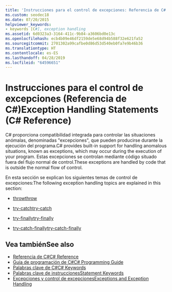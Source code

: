 ```yaml
---
title: 'Instrucciones para el control de excepciones: Referencia de C#'
ms.custom: seodec18
ms.date: 07/20/2015
helpviewer_keywords:
- keywords [C#], exception handling
ms.assetid: 6d0323a3-3164-411c-9b84-a3606bd0e13c
ms.openlocfilehash: ecb4b09e46df2159de5e68d94b588f32e621fa52
ms.sourcegitcommit: 2701302a99cafbe0d86d53d540eb0fa7e9b46b36
ms.translationtype: HT
ms.contentlocale: es-ES
ms.lasthandoff: 04/28/2019
ms.locfileid: "64596651"
---
```

# <a name="exception-handling-statements-c-reference"></a><span data-ttu-id="98bba-102">Instrucciones para el control de excepciones (Referencia de C#)</span><span class="sxs-lookup"><span data-stu-id="98bba-102">Exception Handling Statements (C# Reference)</span></span>
<span data-ttu-id="98bba-103">C# proporciona compatibilidad integrada para controlar las situaciones anómalas, denominadas "excepciones", que pueden producirse durante la ejecución del programa.</span><span class="sxs-lookup"><span data-stu-id="98bba-103">C# provides built-in support for handling anomalous situations, known as exceptions, which may occur during the execution of your program.</span></span> <span data-ttu-id="98bba-104">Estas excepciones se controlan mediante código situado fuera del flujo normal de control.</span><span class="sxs-lookup"><span data-stu-id="98bba-104">These exceptions are handled by code that is outside the normal flow of control.</span></span>  
  
 <span data-ttu-id="98bba-105">En esta sección se explican los siguientes temas de control de excepciones:</span><span class="sxs-lookup"><span data-stu-id="98bba-105">The following exception handling topics are explained in this section:</span></span>  
  
- [<span data-ttu-id="98bba-106">throw</span><span class="sxs-lookup"><span data-stu-id="98bba-106">throw</span></span>](../../../csharp/language-reference/keywords/throw.md)  
  
- [<span data-ttu-id="98bba-107">try-catch</span><span class="sxs-lookup"><span data-stu-id="98bba-107">try-catch</span></span>](../../../csharp/language-reference/keywords/try-catch.md)  
  
- [<span data-ttu-id="98bba-108">try-finally</span><span class="sxs-lookup"><span data-stu-id="98bba-108">try-finally</span></span>](../../../csharp/language-reference/keywords/try-finally.md)  
  
- [<span data-ttu-id="98bba-109">try-catch-finally</span><span class="sxs-lookup"><span data-stu-id="98bba-109">try-catch-finally</span></span>](../../../csharp/language-reference/keywords/try-catch-finally.md)  
  
## <a name="see-also"></a><span data-ttu-id="98bba-110">Vea también</span><span class="sxs-lookup"><span data-stu-id="98bba-110">See also</span></span>

- [<span data-ttu-id="98bba-111">Referencia de C#</span><span class="sxs-lookup"><span data-stu-id="98bba-111">C# Reference</span></span>](../../../csharp/language-reference/index.md)
- [<span data-ttu-id="98bba-112">Guía de programación de C#</span><span class="sxs-lookup"><span data-stu-id="98bba-112">C# Programming Guide</span></span>](../../../csharp/programming-guide/index.md)
- [<span data-ttu-id="98bba-113">Palabras clave de C#</span><span class="sxs-lookup"><span data-stu-id="98bba-113">C# Keywords</span></span>](../../../csharp/language-reference/keywords/index.md)
- [<span data-ttu-id="98bba-114">Palabras clave de instrucciones</span><span class="sxs-lookup"><span data-stu-id="98bba-114">Statement Keywords</span></span>](../../../csharp/language-reference/keywords/statement-keywords.md)
- [<span data-ttu-id="98bba-115">Excepciones y control de excepciones</span><span class="sxs-lookup"><span data-stu-id="98bba-115">Exceptions and Exception Handling</span></span>](../../../csharp/programming-guide/exceptions/index.md)
